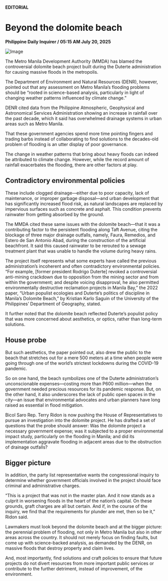 **EDITORIAL**

# Beyond the dolomite beach

****Philippine Daily Inquirer / 05:15 AM July 20, 2025****

![Image](https://raw.githubusercontent.com/github-jl14/scrapy_api/refs/heads/main/images/editorial07202025.png)

The Metro Manila Development Authority (MMDA) has blamed the controversial dolomite beach project built during the Duterte administration for causing massive floods in the metropolis.

The Department of Environment and Natural Resources (DENR), however, pointed out that any assessment on Metro Manila’s flooding problems should be “rooted in science-based analysis, particularly in light of changing weather patterns influenced by climate change.”

DENR cited data from the Philippine Atmospheric, Geophysical and Astronomical Services Administration showing an increase in rainfall over the past decade, which it said has overwhelmed drainage systems in urban areas such as Metro Manila.

That these government agencies spend more time pointing fingers and trading barbs instead of collaborating to find solutions to the decades-old problem of flooding is an utter display of poor governance.

The change in weather patterns that bring about heavy floods can indeed be attributed to climate change. However, while the record amount of rainfall exacerbates the flooding, there are other factors at play.

## Contradictory environmental policies

These include clogged drainage—either due to poor capacity, lack of maintenance, or improper garbage disposal—and urban development that has significantly increased flood risk, as natural landscapes are replaced by impervious surfaces such as concrete and asphalt. This condition prevents rainwater from getting absorbed by the ground.

The MMDA cited these same issues with the dolomite beach—that it was a contributing factor to the persistent flooding along Taft Avenue, citing the blockage of three major drainage outfalls, namely, Faura, Remedios, and Estero de San Antonio Abad, during the construction of the artificial beachfront. It said this caused rainwater to be rerouted to a sewage treatment plant that was unable to handle the volume during heavy rains.

The project itself represents what some experts have called the previous administration’s incoherent and often contradictory environmental policies. “For example, [former president Rodrigo Duterte] revoked a controversial anti-mining crackdown due to opposition from the mining sector and from within the government; and despite voicing disapproval, he also permitted environmentally destructive reclamation projects in Manila Bay,” the 2022 paper, “Urban populist ecologies and Duterte’s politics of discipline in Manila’s Dolomite Beach,” by Kristian Karlo Saguin of the University of the Philippines’ Department of Geography, stated.

It further noted that the dolomite beach reflected Duterte’s populist policy that was more concerned about aesthetics, or optics, rather than long-term solutions.

## House probe

But such aesthetics, the paper pointed out, also drew the public to the beach that stretches out for a mere 500 meters at a time when people were going through one of the world’s strictest lockdowns during the COVID-19 pandemic.

So on one hand, the beach symbolizes one of the Duterte administration’s unconscionable expenses—costing more than P600 million—when the government needed precious resources for its pandemic response. But, on the other hand, it also underscores the lack of public open spaces in the city—an issue that environmental advocates and urban planners have long raised as essential in flood mitigation.

Bicol Saro Rep. Terry Ridon is now pushing the House of Representatives to pursue an investigation into the dolomite project. He has drafted a set of questions that the probe should answer: Was the dolomite project a necessary government expense; was it subjected to a proper environmental impact study, particularly on the flooding in Manila; and did its implementation aggravate flooding in adjacent areas due to the obstruction of drainage outfalls?

## Bigger picture

In addition, the party list representative wants the congressional inquiry to determine whether government officials involved in the project should face criminal and administrative charges.

“This is a project that was not in the master plan. And it now stands as a culprit in worsening floods in the heart of the nation’s capital. On these grounds, graft charges are all but certain. And if, in the course of the inquiry, we find that the requirements for plunder are met, then so be it,” Ridon said.

Lawmakers must look beyond the dolomite beach and at the bigger picture: the perennial problem of flooding, not only in Metro Manila but also in other areas across the country. It should not merely focus on finding faults, but come up with science-backed analysis, as demanded by the DENR, on massive floods that destroy property and claim lives.

And, most importantly, find solutions and craft policies to ensure that future projects do not divert resources from more important public services or contribute to the further detriment, instead of improvement, of the environment.